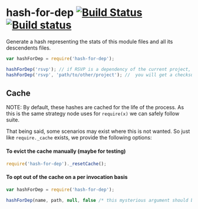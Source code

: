 # hash-for-dep [![Build Status](https://travis-ci.org/stefanpenner/hash-for-dep.svg?branch=stuff)](https://travis-ci.org/stefanpenner/hash-for-dep) [![Build status](https://ci.appveyor.com/api/projects/status/wf2u3j6lc52hdd21?svg=true)](https://ci.appveyor.com/project/embercli/hash-for-dep)

Generate a hash representing the stats of this module files and all its descendents files.


```js
var hashForDep = require('hash-for-dep');

hashForDep('rsvp'); // if RSVP is a dependency of the current project, you will get a checksum for it
hashForDep('rsvp', 'path/to/other/project'); //  you will get a checksum for RSVP resolved relative to the provided root
```

## Cache

NOTE: By default, these hashes are cached for the life of the process. As this
is the same strategy node uses for `require(x)` we can safely follow suite.

That being said, some scenarios may exist where this is not wanted. So just
like `require._cache` exists, we provide the following options:

#### To evict the cache manually (maybe for testing)

```js
require('hash-for-dep')._resetCache();
```

#### To opt out of the cache on a per invocation basis

```js
var hashForDep = require('hash-for-dep');

hashForDep(name, path, null, false /* this mysterious argument should be set to false */);
```
